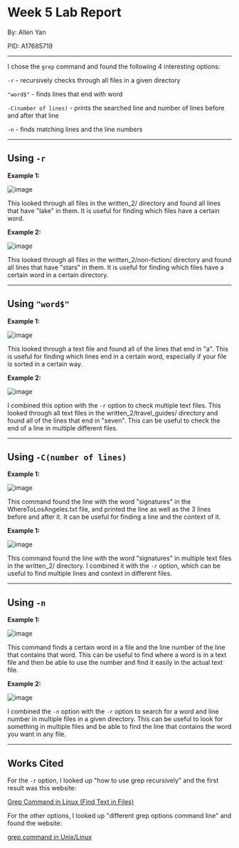 # Week 5 Lab Report
By: Allen Yan

PID: A17685719

---
I chose the `grep` command and found the following 4 interesting options:

`-r` - recursively checks through all files in a given directory

`"word$"` - finds lines that end with word

`-C(number of lines)` - prints the searched line and number of lines before and after that line

`-n` - finds matching lines and the line numbers

---
## Using `-r`

**Example 1:**

![image](-r_example.png)

This looked through all files in the written_2/ directory and found all lines that have "lake" in them. It is useful for finding which files have a certain word.

**Example 2:**

![image](-r_example2.png)

This looked through all files in the written_2/non-fiction/ directory and found all lines that have "stars" in them. It is useful for finding which files have a certain word in a certain directory.

---
## Using `"word$"`

**Example 1:**

![image]($_example.png)

This looked through a text file and found all of the lines that end in "a". This is useful for finding which lines end in a certain word, especially if your file is sorted in a certain way.

**Example 2:**

![image]($_example2.png)

I combined this option with the `-r` option to check multiple text files. This looked through all text files in the written_2/travel_guides/ directory and found all of the lines that end in "seven". This can be useful to check the end of a line in multiple different files.

---
## Using `-C(number of lines)`

**Example 1:**

![image](-c_example.png)

This command found the line with the word "signatures" in the WhereToLosAngeles.txt file, and printed the line as well as the 3 lines before and after it. It can be useful for finding a line and the context of it.

**Example 1:**

![image](-c_example2.png)

This command found the line with the word "signatures" in multiple text files in the written_2/ directory. I combined it with the `-r` option, which can be useful to find multiple lines and context in different files.

---
## Using `-n`

**Example 1:**

![image](-n_example.png)

This command finds a certain word in a file and the line number of the line that contains that word. This can be useful to find where a word is in a text file and then be able to use the number and find it easily in the actual text file.

**Example 2:**

![image](-n_example2.png)

I combined the `-n` option with the `-r` option to search for a word and line number in multiple files in a given directory. This can be useful to look for something in multiple files and be able to find the line that contains the word you want in any file.

---

## Works Cited

For the `-r` option, I looked up "how to use grep recursively" and the first result was this website: 

[Grep Command in Linux (Find Text in Files)](https://linuxize.com/post/how-to-use-grep-command-to-search-files-in-linux/#:~:text=cache%20manager%20process-,Recursive%20Search,symlinks%20that%20are%20encountered%20recursively.)

For the other options, I looked up "different grep options command line" and found the website:

[grep command in Unix/Linux](https://www.geeksforgeeks.org/grep-command-in-unixlinux/?ref=lbp)
